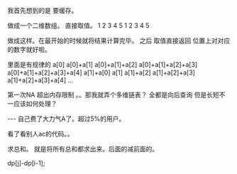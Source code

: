 我首先想到的是 要缓存。

做成一个二维数组。
直接取值。
    1 2 3 4 5
1
2
3
4
5

做成这样。在最开始的时候就将结果计算完毕。
之后 取值直接返回 位置上对对应的数字就好啦。

里面是有规律的
a[0]      a[0]+a[1] a[0]+a[1]+a[2] a[0]+a[1]+a[2]+a[3] a[0]+a[1]+a[2]+a[3]+a[4]
a[1]+a[0] a[1]      a[1]+a[2]      a[1]+a[2]+a[3]      a[1]+a[2]+a[3]+a[4]
...

第一次NA 超出内存限制
。。那我就弄个多维链表？
全都是向后查询
但是长短不一应该如何处理？


--- 自己费了大力气A了。超过5%的用户。

看了看别人ac的代码。。

求总和。 就是将所有总和都求出来。后面的减前面的。

dp[j]-dp[i-1];